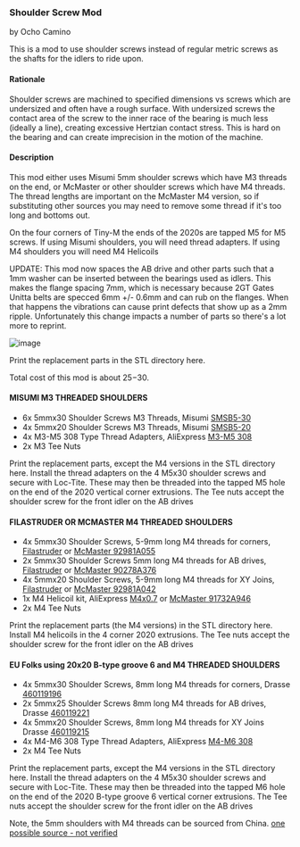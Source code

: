 ### Shoulder Screw Mod

by Ocho Camino

This is a mod to use shoulder screws instead of regular metric screws as the shafts for the idlers to ride upon.  

#### Rationale

Shoulder screws are machined to specified dimensions vs screws which are undersized and often have a rough surface.  With undersized screws the contact area of the screw to the inner race of the bearing is much less (ideally a line), creating excessive Hertzian contact stress.  This is hard on the bearing and can create imprecision in the motion of the machine.

#### Description

This mod either uses Misumi 5mm shoulder screws which have M3 threads on the end, or McMaster or other shoulder screws which have M4 threads.  The thread lengths are important on the McMaster M4 version, so if substituting other sources you may need to remove some thread if it's too long and bottoms out.

On the four corners of Tiny-M the ends of the 2020s are tapped M5 for M5 screws.  If using Misumi shoulders, you will need thread adapters.   If using M4 shoulders you will need M4 Helicoils

UPDATE: This mod now spaces the AB drive and other parts such that a 1mm washer can be inserted between the bearings used as idlers.  This makes the flange spacing 7mm, which is necessary because 2GT Gates Unitta belts are specced 6mm +/- 0.6mm and can rub on the flanges.  When that happens the vibrations can cause print defects that show up as a 2mm ripple.  Unfortunately this change impacts a number of parts so there's a lot more to reprint.

![image](https://github.com/gsl12/Tiny-M/blob/master/usermods/shoulder_screw_mod/spacing.png)

Print the replacement parts in the STL directory here.

Total cost of this mod is about $25-$30.

#### MISUMI M3 THREADED SHOULDERS
  * 6x 5mmx30 Shoulder Screws M3 Threads, Misumi [SMSB5-30](https://us.misumi-ec.com/vona2/detail/110300249140/?ProductCode=SMSB5-30)
  * 4x 5mmx20 Shoulder Screws M3 Threads, Misumi [SMSB5-20](https://us.misumi-ec.com/vona2/detail/110300249140/?ProductCode=SMSB5-20)
  * 4x M3-M5 308 Type Thread Adapters, AliExpress [M3-M5 308](https://www.aliexpress.com/item/32817733610.html)
  * 2x M3 Tee Nuts

Print the replacement parts, except the M4 versions in the STL directory here.  Install the thread adapters on the 4 M5x30 shoulder screws and secure with Loc-Tite.   These may then be threaded into the tapped M5 hole on the end of the 2020 vertical corner extrusions.  The Tee nuts accept the shoulder screw for the front idler on the AB drives
 
#### FILASTRUDER OR MCMASTER M4 THREADED SHOULDERS
  * 4x 5mmx30 Shoulder Screws, 5-9mm long M4 threads for corners, [Filastruder](https://www.filastruder.com/products/shoulder-screws-bolts?_pos=1&_sid=c5a60b2bd&_ss=r&variant=32520243380295) or [McMaster 92981A055](https://www.mcmaster.com/92981A055/)
  * 2x 5mmx30 Shoulder Screws 5mm long M4 threads for AB drives, [Filastruder](https://www.filastruder.com/products/shoulder-screws-bolts?_pos=1&_sid=c5a60b2bd&_ss=r&variant=32520243380295) or [McMaster 90278A376](https://www.mcmaster.com/90278A376/)
  * 4x 5mmx20 Shoulder Screws, 5-9mm long M4 threads for XY Joins, [Filastruder](https://www.filastruder.com/products/shoulder-screws-bolts?_pos=1&_sid=c5a60b2bd&_ss=r&variant=16712533868615) or [McMaster 92981A042](https://www.mcmaster.com/92981A042/)
  * 1x M4 Helicoil kit, AliExpress [M4x0.7](https://www.aliexpress.com/item/4001157165014.html) or [McMaster 91732A946](https://www.mcmaster.com/91732A946/)
  * 2x M4 Tee Nuts

Print the replacement parts (the M4 versions) in the STL directory here.  Install M4 helicoils in the 4 corner 2020 extrusions.   The Tee nuts accept the shoulder screw for the front idler on the AB drives 

#### EU Folks using 20x20 B-type groove 6 and M4 THREADED SHOULDERS
  * 4x 5mmx30 Shoulder Screws, 8mm long M4 threads for corners, Drasse [460119196](https://www.drabbe.nl/p/iso-7379-5-m4-30/100351/)
  * 2x 5mmx25 Shoulder Screws 8mm long M4 threads for AB drives, Drasse [460119221](https://www.drabbe.nl/p/iso-7379-5-m4-25/100350/)
  * 4x 5mmx20 Shoulder Screws, 8mm long M4 threads for XY Joins Drasse [460119215](https://www.drabbe.nl/p/iso-7379-5-m4-20/100349/)
  * 4x M4-M6 308 Type Thread Adapters, AliExpress [M4-M6 308](https://www.aliexpress.com/item/32817733610.html)
  * 2x M4 Tee Nuts

Print the replacement parts, except the M4 versions in the STL directory here.  Install the thread adapters on the 4 M5x30 shoulder screws and secure with Loc-Tite.   These may then be threaded into the tapped M6 hole on the end of the 2020 B-type groove 6 vertical corner extrusions. The Tee nuts accept the shoulder screw for the front idler on the AB drives
 

Note, the 5mm shoulders with M4 threads can be sourced from China.  [one possible source - not verified](https://www.aliexpress.com/item/1005001698010943)
 
